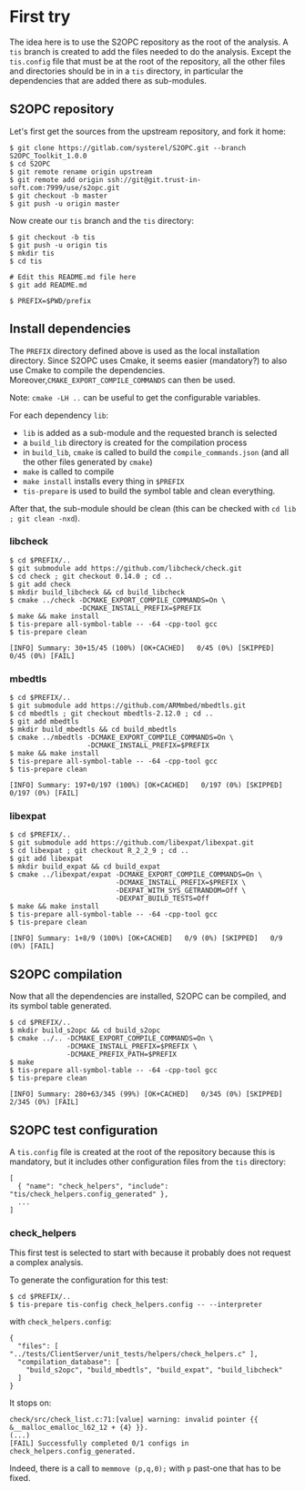 # First try

The idea here is to use the S2OPC repository as the root of the analysis.
A `tis` branch is created to add the files needed to do the analysis.
Except the `tis.config` file that must be at the root of the repository,
all the other files and directories should be in in a `tis` directory,
in particular the dependencies that are added there as sub-modules.

## S2OPC repository

Let's first get the sources from the upstream repository,
and fork it home:

```
$ git clone https://gitlab.com/systerel/S2OPC.git --branch S2OPC_Toolkit_1.0.0
$ cd S2OPC
$ git remote rename origin upstream
$ git remote add origin ssh://git@git.trust-in-soft.com:7999/use/s2opc.git
$ git checkout -b master
$ git push -u origin master
```

Now create our `tis` branch and the `tis` directory:

```
$ git checkout -b tis
$ git push -u origin tis
$ mkdir tis
$ cd tis

# Edit this README.md file here
$ git add README.md

$ PREFIX=$PWD/prefix
```

## Install dependencies

The `PREFIX` directory defined above is used as the local installation
directory.
Since S2OPC uses Cmake, it seems easier (mandatory?) to also use Cmake to
compile the dependencies.
Moreover,`CMAKE_EXPORT_COMPILE_COMMANDS` can then be used.

Note: `cmake -LH ..` can be useful to get the configurable variables.

For each dependency `lib`:

- `lib` is added as a sub-module and the requested branch is selected
- a `build_lib` directory is created for the compilation process
- in `build_lib`, `cmake` is called to build the `compile_commands.json`
(and all the other files generated by `cmake`)
- `make` is called to compile
- `make install` installs every thing in `$PREFIX`
- `tis-prepare` is used to build the symbol table and clean everything.

After that, the sub-module should be clean
(this can be checked with `cd lib ; git clean -nxd`).


### libcheck

```
$ cd $PREFIX/..
$ git submodule add https://github.com/libcheck/check.git
$ cd check ; git checkout 0.14.0 ; cd ..
$ git add check
$ mkdir build_libcheck && cd build_libcheck
$ cmake ../check -DCMAKE_EXPORT_COMPILE_COMMANDS=On \
                 -DCMAKE_INSTALL_PREFIX=$PREFIX
$ make && make install
$ tis-prepare all-symbol-table -- -64 -cpp-tool gcc
$ tis-prepare clean
```

```
[INFO] Summary: 30+15/45 (100%) [OK+CACHED]   0/45 (0%) [SKIPPED]   0/45 (0%) [FAIL]
```

### mbedtls

```
$ cd $PREFIX/..
$ git submodule add https://github.com/ARMmbed/mbedtls.git
$ cd mbedtls ; git checkout mbedtls-2.12.0 ; cd ..
$ git add mbedtls
$ mkdir build_mbedtls && cd build_mbedtls
$ cmake ../mbedtls -DCMAKE_EXPORT_COMPILE_COMMANDS=On \
                   -DCMAKE_INSTALL_PREFIX=$PREFIX
$ make && make install
$ tis-prepare all-symbol-table -- -64 -cpp-tool gcc
$ tis-prepare clean
```

```
[INFO] Summary: 197+0/197 (100%) [OK+CACHED]   0/197 (0%) [SKIPPED]   0/197 (0%) [FAIL]
```

### libexpat

```
$ cd $PREFIX/..
$ git submodule add https://github.com/libexpat/libexpat.git
$ cd libexpat ; git checkout R_2_2_9 ; cd ..
$ git add libexpat
$ mkdir build_expat && cd build_expat
$ cmake ../libexpat/expat -DCMAKE_EXPORT_COMPILE_COMMANDS=On \
                          -DCMAKE_INSTALL_PREFIX=$PREFIX \
                          -DEXPAT_WITH_SYS_GETRANDOM=Off \
                          -DEXPAT_BUILD_TESTS=Off
$ make && make install
$ tis-prepare all-symbol-table -- -64 -cpp-tool gcc
$ tis-prepare clean
```

```
[INFO] Summary: 1+8/9 (100%) [OK+CACHED]   0/9 (0%) [SKIPPED]   0/9 (0%) [FAIL]
```

## S2OPC compilation

Now that all the dependencies are installed,
S2OPC can be compiled, and its symbol table generated.

```
$ cd $PREFIX/..
$ mkdir build_s2opc && cd build_s2opc
$ cmake ../.. -DCMAKE_EXPORT_COMPILE_COMMANDS=On \
              -DCMAKE_INSTALL_PREFIX=$PREFIX \
              -DCMAKE_PREFIX_PATH=$PREFIX
$ make
$ tis-prepare all-symbol-table -- -64 -cpp-tool gcc
$ tis-prepare clean
```

```
[INFO] Summary: 280+63/345 (99%) [OK+CACHED]   0/345 (0%) [SKIPPED]   2/345 (0%) [FAIL]
```

## S2OPC test configuration

A `tis.config` file is created at the root of the repository
because this is mandatory, but it includes other configuration files
from the `tis` directory:

```
[
  { "name": "check_helpers", "include": "tis/check_helpers.config_generated" },
  ...
]
```


### check_helpers

This first test is selected to start with
because it probably does not request a complex analysis.

To generate the configuration for this test:
```
$ cd $PREFIX/..
$ tis-prepare tis-config check_helpers.config -- --interpreter
```
with `check_helpers.config`:
```
{
  "files": [ "../tests/ClientServer/unit_tests/helpers/check_helpers.c" ],
  "compilation_database": [
    "build_s2opc", "build_mbedtls", "build_expat", "build_libcheck"
  ]
}
```

It stops on:
```
check/src/check_list.c:71:[value] warning: invalid pointer {{ &__malloc_emalloc_l62_12 + {4} }}.
(...)
[FAIL] Successfully completed 0/1 configs in check_helpers.config_generated.
```

Indeed, there is a call to `memmove (p,q,0);` with `p` past-one
that has to be fixed.

